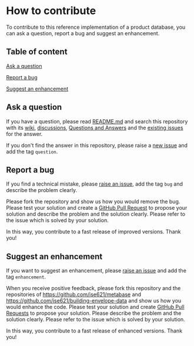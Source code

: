 # How to contribute

To contribute to this reference implementation of a product database, you can ask a question, report a bug and suggest an enhancement.

## Table of content

[Ask a question](#ask-a-question)

[Report a bug](#report-a-bug)

[Suggest an enhancement](#suggest-an-enhancement)

## Ask a question

If you have a question, please read [README.md](https://github.com/ise621/database/blob/develop/README.md) and search this repository with its [wiki](https://github.com/ise621/database/wiki), [discussions](https://github.com/ise621/database/discussions), [Questions and Answers](https://github.com/ise621/database/discussions/categories/q-a) and the [existing issues](https://github.com/ise621/database/issues) for the answer.

If you don't find the answer in this repository, please raise a [new issue](https://github.com/ise621/database/issues/new) and add the tag `question`.

## Report a bug

If you find a technical mistake, please [raise an issue](https://github.com/ise621/database/issues/new), add the tag `bug` and describe the problem clearly.

Please fork the repository and show us how you would remove the bug. Please test your solution and create a [GitHub Pull Request](https://github.com/ise621/database/compare) to propose your solution and describe the problem and the solution clearly. Please refer to the issue which is solved by your solution.

In this way, you contribute to a fast release of improved versions. Thank you!

## Suggest an enhancement

If you want to suggest an enhancement, please [raise an issue](https://github.com/ise621/database/issues/new) and add the tag `enhancement`.

When you receive positive feedback, please fork this repository and the repositories of https://github.com/ise621/metabase and https://github.com/ise621/building-envelope-data and show us how you would enhance the code. Please test your solution and create [GitHub Pull Requests](https://github.com/ise621/database/compare) to propose your solution. Please describe the problem and the solution clearly. Please refer to the issue which is solved by your solution.

In this way, you contribute to a fast release of enhanced versions. Thank you!
